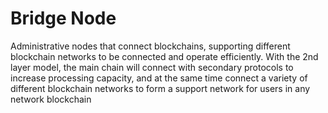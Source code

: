 # Bridge Node

Administrative nodes that connect blockchains, supporting different blockchain networks to be connected and operate efficiently. With the 2nd layer model, the main chain will connect with secondary protocols to increase processing capacity, and at the same time connect a variety of different blockchain networks to form a support network for users in any network blockchain

